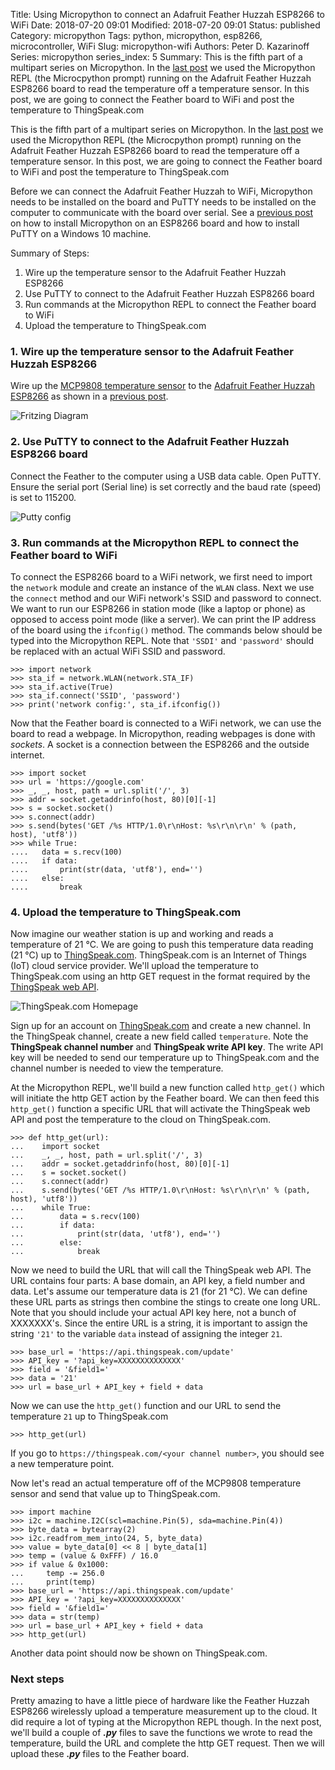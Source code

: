 Title: Using Micropython to connect an Adafruit Feather Huzzah ESP8266 to WiFi
Date: 2018-07-20 09:01
Modified: 2018-07-20 09:01
Status: published
Category: micropython
Tags: python, micropython, esp8266, microcontroller, WiFi
Slug: micropython-wifi
Authors: Peter D. Kazarinoff
Series: micropython
series_index: 5
Summary: This is the fifth part of a multipart series on Micropython. In the [last post]({filename}micropython_temp_sensor.md) we used the Micropython REPL (the Microcpython prompt) running on the Adafruit Feather Huzzah ESP8266 board to read the temperature off a temperature sensor. In this post, we are going to connect the Feather board to WiFi and post the temperature to ThingSpeak.com

This is the fifth part of a multipart series on Micropython. In the [last post]({filename}micropython_temp_sensor.md) we used the Micropython REPL (the Microcpython prompt) running on the Adafruit Feather Huzzah ESP8266 board to read the temperature off a temperature sensor. In this post, we are going to connect the Feather board to WiFi and post the temperature to ThingSpeak.com

Before we can connect the Adafruit Feather Huzzah to WiFi, Micropython needs to be installed on the board and PuTTY needs to be installed on the computer to communicate with the board over serial. See a [previous post]({filename}micropython_install.md) on how to install Micropython on an ESP8266 board and how to install PuTTY on a Windows 10 machine.

Summary of Steps:

1. Wire up the temperature sensor to the Adafruit Feather Huzzah ESP8266
2. Use PuTTY to connect to the Adafruit Feather Huzzah ESP8266 board
3. Run commands at the Micropython REPL to connect the Feather board to WiFi
4. Upload the temperature to ThingSpeak.com

### 1. Wire up the temperature sensor to the Adafruit Feather Huzzah ESP8266

Wire up the [MCP9808 temperature sensor](https://www.adafruit.com/product/1782) to the [Adafruit Feather Huzzah ESP8266](https://www.adafruit.com/product/2821) as shown in a [previous post]({filename}micropython_temp_sensor.md).

![Fritzing Diagram]({static}/posts/micropython/feather_huzzah_temp_sensor_fritzing.png)

### 2. Use PuTTY to connect to the Adafruit Feather Huzzah ESP8266 board

Connect the Feather to the computer using a USB data cable. Open PuTTY. Ensure the serial port (Serial line) is set correctly and the baud rate (speed) is set to 115200.

![Putty config]({static}/posts/micropython/putty_settings.png)

### 3. Run commands at the Micropython REPL to connect the Feather board to WiFi

To connect the ESP8266 board to a WiFi network, we first need to import the ```network``` module and create an instance of the ```WLAN``` class. Next we use the ```connect``` method and our WiFi network's SSID and password to connect. We want to run our ESP8266 in station mode (like a laptop or phone) as opposed to access point mode (like a server). We can print the IP address of the board using the ```ifconfig()``` method. The commands below should be typed into the Micropython REPL. Note that ```'SSDI'``` and ```'password'``` should be replaced with an actual WiFi SSID and password.

```text
>>> import network
>>> sta_if = network.WLAN(network.STA_IF)
>>> sta_if.active(True)
>>> sta_if.connect('SSID', 'password')
>>> print('network config:', sta_if.ifconfig())
```

Now that the Feather board is connected to a WiFi network, we can use the board to read a webpage. In Micropython, reading webpages is done with _sockets_. A socket is a connection between the ESP8266 and the outside internet.

```text
>>> import socket
>>> url = 'https://google.com'
>>> _, _, host, path = url.split('/', 3)
>>> addr = socket.getaddrinfo(host, 80)[0][-1]
>>> s = socket.socket()
>>> s.connect(addr)
>>> s.send(bytes('GET /%s HTTP/1.0\r\nHost: %s\r\n\r\n' % (path, host), 'utf8'))
>>> while True:
....   data = s.recv(100)
....   if data:
....       print(str(data, 'utf8'), end='')
....   else:
....       break
```

### 4. Upload the temperature to ThingSpeak.com

Now imagine our weather station is up and working and reads a temperature of 21 &deg;C. We are going to push this temperature data reading (21 &deg;C) up to [ThingSpeak.com](https://thingspeak.com/). ThingSpeak.com is an Internet of Things (IoT) cloud service provider. We'll  upload the temperature to ThingSpeak.com using an http GET request in the format required by the [ThingSpeak web API](https://www.mathworks.com/help/thingspeak/rest-api.html).

![ThingSpeak.com Homepage]({static}/posts/micropython/ThingSpeak_homepage.png)

Sign up for an account on [ThingSpeak.com](https://thingspeak.com/)  and create a new channel. In the ThingSpeak channel, create a new field called ```temperature```. Note the **ThingSpeak channel number** and **ThingSpeak write API key**. The write API key will be needed to send our temperature up to ThingSpeak.com and the channel number is needed to view the temperature.

At the Micropython REPL, we'll build a new function called ```http_get()``` which will initiate the http GET action by the Feather board. We can then feed this ```http_get()``` function a specific URL that will activate the ThingSpeak web API and post the temperature to the cloud on ThingSpeak.com.

```text
>>> def http_get(url):
...    import socket
...    _, _, host, path = url.split('/', 3)
...    addr = socket.getaddrinfo(host, 80)[0][-1]
...    s = socket.socket()
...    s.connect(addr)
...    s.send(bytes('GET /%s HTTP/1.0\r\nHost: %s\r\n\r\n' % (path, host), 'utf8'))
...    while True:
...        data = s.recv(100)
...        if data:
...            print(str(data, 'utf8'), end='')
...        else:
...            break
```

Now we need to build the URL that will call the ThingSpeak web API. The URL contains four parts: A base domain, an API key, a field number and data. Let's assume our temperature data is 21 (for 21 &deg;C). We can define these URL parts as strings then combine the stings to create one long URL. Note that you should include your actual API key here, not a bunch of XXXXXXX's. Since the entire URL is a string, it is important to assign the string ```'21'``` to the variable ```data``` instead of assigning the integer ```21```. 

```text
>>> base_url = 'https://api.thingspeak.com/update'
>>> API_key = '?api_key=XXXXXXXXXXXXXX'
>>> field = '&field1='
>>> data = '21'
>>> url = base_url + API_key + field + data
```

Now we can use the ```http_get()``` function and our URL to send the temperature ```21``` up to ThingSpeak.com

```text
>>> http_get(url)
```

If you go to ```https://thingspeak.com/<your channel number>```, you should see a new temperature point. 

Now let's read an actual temperature off of the MCP9808 temperature sensor and send that value up to ThingSpeak.com.

```text
>>> import machine
>>> i2c = machine.I2C(scl=machine.Pin(5), sda=machine.Pin(4))
>>> byte_data = bytearray(2)
>>> i2c.readfrom_mem_into(24, 5, byte_data)
>>> value = byte_data[0] << 8 | byte_data[1]
>>> temp = (value & 0xFFF) / 16.0
>>> if value & 0x1000:
...     temp -= 256.0
...     print(temp)
>>> base_url = 'https://api.thingspeak.com/update'
>>> API_key = '?api_key=XXXXXXXXXXXXXX'
>>> field = '&field1='
>>> data = str(temp)
>>> url = base_url + API_key + field + data
>>> http_get(url)
```

Another data point should now be shown on ThingSpeak.com.

### Next steps

Pretty amazing to have a little piece of hardware like the Feather Huzzah ESP8266 wirelessly upload a temperature measurement up to the cloud. It did require a lot of typing at the Micropython REPL though. In the next post, we'll build a couple of **_.py_** files to save the functions we wrote to read the temperature, build the URL and complete the http GET request. Then we will upload these **_.py_** files to the Feather board.